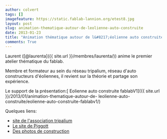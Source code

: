 ```yaml
---
author: colvert
tags: []
imagefeature: https://static.fablab-lannion.org/etest8.jpg
layout: post
slug: animation-thematique-autour-de-leolienne-auto-construite
date: 2013-01-23
title: "Animation thématique autour de l&#8217;éolienne auto construite"
comments: True
---
```

Laurent ([@laurenta]({{ site.url }}/membres/laurenta/)) anime le
premier atelier thématique du fablab.

Membre et formateur au sein du réseau tripalium, réseau d'auto constructeurs
d'éoliennes, il revient sur la théorie et partage son expérience.

Le support de la présentation:[ Eolienne auto construite
fablabV1]({{ site.url }}/2013/01/animation-thematique-autour-de-
leolienne-auto-construite/eolienne-auto-construite-fablabv1/)

Quelques liens:

  * [ site de l'association tripalium ](www.tripalium.org/)
  * [ Le site de Piggott ](https://www.scoraigwind.com/)
  * [Des photos de construction](https://www.flickr.com/photos/64591928@N06/)





